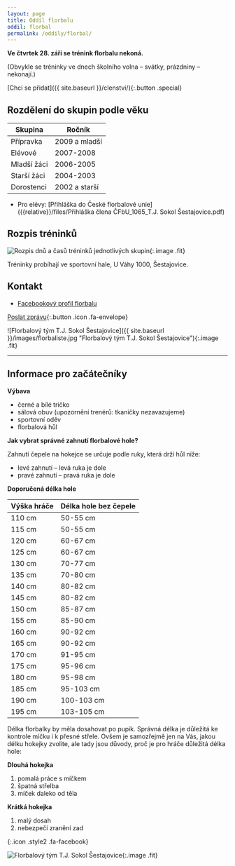 ```yaml
---
layout: page
title: Oddíl florbalu
oddil: florbal
permalink: /oddily/florbal/
---
```



**Ve čtvrtek 28. září se trénink florbalu nekoná.**

(Obvykle se tréninky ve dnech školního volna – svátky, prázdniny – nekonají.)

[Chci se přidat]({{ site.baseurl }}/clenstvi/){:.button .special}

## Rozdělení do skupin podle věku

|   Skupina   |     Ročník    |
|-------------|---------------|
| Přípravka   | 2009 a mladší |
| Elévové     | 2007-2008     |
| Mladší žáci | 2006-2005     |
| Starší žáci | 2004-2003     |
| Dorostenci  | 2002 a starší |

* Pro elévy: [Přihláška do České florbalové unie]({{relative}}/files/Přihláška člena ČFbU_1065_T.J. Sokol Šestajovice.pdf)

## Rozpis tréninků

![Rozpis dnů a časů tréninků jednotlivých skupin]({{relative}}/images/florbal-rozpis-treninku.jpeg "Rozpis dnů a časů tréninků jednotlivých skupin"){:.image .fit}

Tréninky probíhají ve sportovní hale, U Váhy 1000, Šestajovice.

## Kontakt

* [Facebookový profil florbalu](https://www.facebook.com/sestajoviceflorbal/)

[Poslat zprávu](#f){:.button .icon .fa-envelope}

![Florbalový tým T.J. Sokol Šestajovice]({{ site.baseurl }}/images/florbaliste.jpg "Florbalový tým T.J. Sokol Šestajovice"){:.image .fit}

----

## Informace pro začátečníky

**Výbava**

* černé a bílé tričko
* sálová obuv (upozornění trenérů: tkaničky nezavazujeme)
* sportovní oděv
* florbalová hůl

**Jak vybrat správné zahnutí florbalové hole?**

Zahnutí čepele na hokejce se určuje podle ruky, která drží hůl níže:

- levé zahnutí – levá ruka je dole
- pravé zahnutí – pravá ruka je dole

**Doporučená délka hole**

| Výška hráče | Délka hole bez čepele |
|-------------|-----------------------|
| 110 cm      | 50-55 cm              |
| 115 cm      | 50-55 cm              |
| 120 cm      | 60-67 cm              |
| 125 cm      | 60-67 cm              |
| 130 cm      | 70-77 cm              |
| 135 cm      | 70-80 cm              |
| 140 cm      | 80-82 cm              |
| 145 cm      | 80-82 cm              |
| 150 cm      | 85-87 cm              |
| 155 cm      | 85-90 cm              |
| 160 cm      | 90-92 cm              |
| 165 cm      | 90-92 cm              |
| 170 cm      | 91-95 cm              |
| 175 cm      | 95-96 cm              |
| 180 cm      | 95-98 cm              |
| 185 cm      | 95-103 cm             |
| 190 cm      | 100-103 cm            |
| 195 cm      | 103-105 cm            |

Délka florbalky by měla dosahovat po pupík. Správná délka je důležitá ke kontrole míčku i k přesné střele. Ovšem je samozřejmě jen na Vás, jakou délku hokejky zvolíte, ale tady jsou důvody, proč je pro hráče důležitá délka hole:

**Dlouhá hokejka**

1. pomalá práce s míčkem
2. špatná střelba
3. míček daleko od těla

**Krátká hokejka**

1. malý dosah
2. nebezpečí zranění zad

[](https://www.facebook.com/sestajoviceflorbal/){:.icon .style2 .fa-facebook}

![Florbalový tým T.J. Sokol Šestajovice]({{relative}}/images/logo-florbal-hor.jpeg){:.image .fit}
